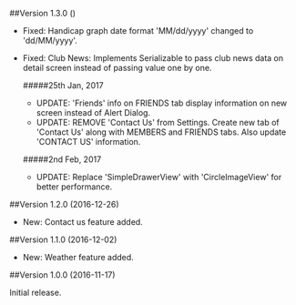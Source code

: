 ##Version  1.3.0 ()

- Fixed: Handicap graph date format 'MM/dd/yyyy' changed to 'dd/MM/yyyy'.
- Fixed: Club News: Implements Serializable to pass club news data on detail screen instead of passing value one by one.

    #####25th Jan, 2017
    - UPDATE: 'Friends' info on FRIENDS tab display information on new screen instead of Alert Dialog.
    - UPDATE: REMOVE 'Contact Us' from Settings. Create new tab of 'Contact Us' along with MEMBERS and FRIENDS tabs. Also update 'CONTACT US' information.

    #####2nd Feb, 2017
    - UPDATE: Replace 'SimpleDrawerView' with 'CircleImageView' for better performance.

##Version 1.2.0 (2016-12-26)

- New: Contact us feature added.

##Version 1.1.0 (2016-12-02)

- New: Weather feature added.

##Version 1.0.0 (2016-11-17)

Initial release.